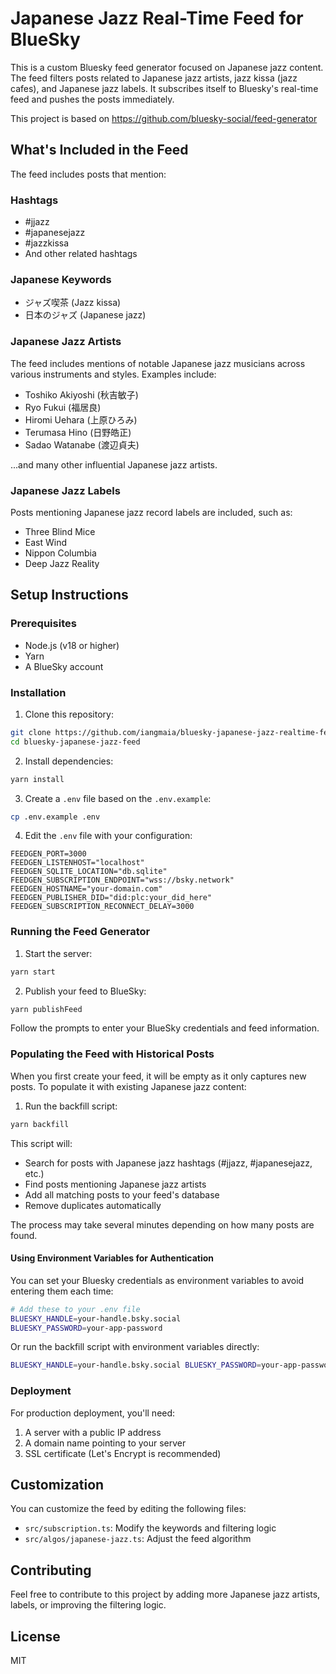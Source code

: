 # Japanese Jazz Real-Time Feed for BlueSky

This is a custom Bluesky feed generator focused on Japanese jazz content. The feed filters posts related to Japanese jazz artists, jazz kissa (jazz cafes), and Japanese jazz labels.
It subscribes itself to Bluesky's real-time feed and pushes the posts immediately.

This project is based on https://github.com/bluesky-social/feed-generator

## What's Included in the Feed

The feed includes posts that mention:

### Hashtags
- #jjazz
- #japanesejazz
- #jazzkissa
- And other related hashtags

### Japanese Keywords
- ジャズ喫茶 (Jazz kissa)
- 日本のジャズ (Japanese jazz)

### Japanese Jazz Artists
The feed includes mentions of notable Japanese jazz musicians across various instruments and styles. Examples include:

- Toshiko Akiyoshi (秋吉敏子)
- Ryo Fukui (福居良)
- Hiromi Uehara (上原ひろみ)
- Terumasa Hino (日野皓正)
- Sadao Watanabe (渡辺貞夫)

...and many other influential Japanese jazz artists.

### Japanese Jazz Labels
Posts mentioning Japanese jazz record labels are included, such as:

- Three Blind Mice
- East Wind
- Nippon Columbia
- Deep Jazz Reality

## Setup Instructions

### Prerequisites
- Node.js (v18 or higher)
- Yarn
- A BlueSky account

### Installation

1. Clone this repository:
```bash
git clone https://github.com/iangmaia/bluesky-japanese-jazz-realtime-feed
cd bluesky-japanese-jazz-feed
```

2. Install dependencies:
```bash
yarn install
```

3. Create a `.env` file based on the `.env.example`:
```bash
cp .env.example .env
```

4. Edit the `.env` file with your configuration:
```
FEEDGEN_PORT=3000
FEEDGEN_LISTENHOST="localhost"
FEEDGEN_SQLITE_LOCATION="db.sqlite"
FEEDGEN_SUBSCRIPTION_ENDPOINT="wss://bsky.network"
FEEDGEN_HOSTNAME="your-domain.com"
FEEDGEN_PUBLISHER_DID="did:plc:your_did_here"
FEEDGEN_SUBSCRIPTION_RECONNECT_DELAY=3000
```

### Running the Feed Generator

1. Start the server:
```bash
yarn start
```

2. Publish your feed to BlueSky:
```bash
yarn publishFeed
```

Follow the prompts to enter your BlueSky credentials and feed information.

### Populating the Feed with Historical Posts

When you first create your feed, it will be empty as it only captures new posts. To populate it with existing Japanese jazz content:

1. Run the backfill script:
```bash
yarn backfill
```

This script will:
- Search for posts with Japanese jazz hashtags (#jjazz, #japanesejazz, etc.)
- Find posts mentioning Japanese jazz artists
- Add all matching posts to your feed's database
- Remove duplicates automatically

The process may take several minutes depending on how many posts are found.

#### Using Environment Variables for Authentication

You can set your Bluesky credentials as environment variables to avoid entering them each time:

```bash
# Add these to your .env file
BLUESKY_HANDLE=your-handle.bsky.social
BLUESKY_PASSWORD=your-app-password
```

Or run the backfill script with environment variables directly:

```bash
BLUESKY_HANDLE=your-handle.bsky.social BLUESKY_PASSWORD=your-app-password yarn backfill
```

### Deployment

For production deployment, you'll need:

1. A server with a public IP address
2. A domain name pointing to your server
3. SSL certificate (Let's Encrypt is recommended)

## Customization

You can customize the feed by editing the following files:

- `src/subscription.ts`: Modify the keywords and filtering logic
- `src/algos/japanese-jazz.ts`: Adjust the feed algorithm

## Contributing

Feel free to contribute to this project by adding more Japanese jazz artists, labels, or improving the filtering logic.

## License

MIT
